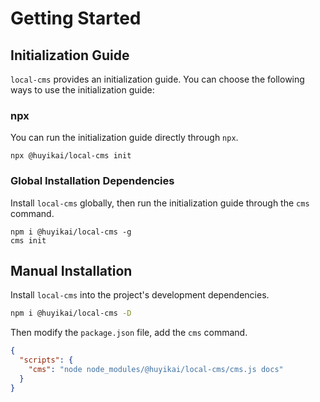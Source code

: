 # Getting Started

## Initialization Guide

`local-cms` provides an initialization guide. You can choose the following ways to use the initialization guide:

### npx

You can run the initialization guide directly through `npx`.

```shell
npx @huyikai/local-cms init
```

### Global Installation Dependencies

Install `local-cms` globally, then run the initialization guide through the `cms` command.

```shell
npm i @huyikai/local-cms -g
cms init
```

## Manual Installation

Install `local-cms` into the project's development dependencies.

```sh
npm i @huyikai/local-cms -D
```

Then modify the `package.json` file, add the `cms` command.

```json
{
  "scripts": {
    "cms": "node node_modules/@huyikai/local-cms/cms.js docs"
  }
}
```
